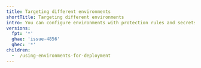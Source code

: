 ```yaml
---
title: Targeting different environments
shortTitle: Targeting different environments
intro: You can configure environments with protection rules and secrets. A workflow job that references an environment must follow any protection rules for the environment before running or accessing the environment's secrets.
versions:
  fpt: '*'
  ghae: 'issue-4856'
  ghec: '*'
children:
  -  /using-environments-for-deployment
---
```

